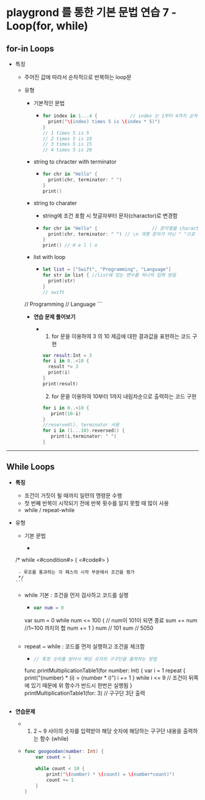 # playgrond 를 통한 기본 문법 연습 7 - Loop(for, while)

## for-in Loops


- 특징 

  - 주어진 값에 따라서 순차적으로 반복하는 loop문


  - 유형

    - 기본적인 문법
      
      - ```swift
        for index in 1...4 {			// index 는 1부터 4까지 순차적으로 증가
          print("\(index) times 5 is \(index * 5)")
        }
        // 1 times 5 is 5
        // 2 times 5 is 10
        // 3 times 5 is 15
        // 4 times 5 is 20
        ```
      
    - string to chracter with terminator
      
      - ```swift
        for chr in "Hello" {
          print(chr, terminator: " ")
        }
        print()
        ```
      
    - string to charater
      
      - string에 조건 포함 시 첫글자부터 문자(charactor)로 변경함
        
      - ```swift
        for chr in "Hello" {					// 문자열을 charactor형 으로 변경 
          print(chr, terminator: " ") // \n 개행 문자가 아닌 " "으로 변경
        }
        print()	// H e l l o 
        ```
      
    - list with loop
      - ```swift
        let list = ["Swift", "Programming", "Language"]
        for str in list { //list에 있는 변수를 하나씩 입력 받음
          print(str) 		
        }
        // swift
    // Programming
    	  // Language
        ```
    	
    - **연습 문제 풀어보기**
    
      - 1. for 문을 이용하여 3 의 10 제곱에 대한 결과값을 표현하는 코드 구현
          ```swift
        var result:Int = 3
        for i in 0..<10 {
            result *= 3
            print(i)
        }
        print(result)
          ```
         2. for 문을 이용하여 10부터 1까지 내림차순으로 출력하는 코드 구현
        
         ```swift
        for i in 0..<10 {
            print(10-i)
        }
        //reserved(). terminator 사용
        for i in (1...10).reversed() {
            print(i,terminator: " ")
        }
         ```

------

## While Loops

- **특징**
  - 조건이 거짓이 될 때까지 일련의 명령문 수행
  - 첫 번째 반복이 시작되기 전에 반복 횟수를 알지 못할 때 많이 사용
  - while / repeat-while
- 유형
  - 기본 문법
    - ```swift
  /*
       while <#condition#> {
         <#code#>
       }
      
       - 루프를 통과하는 각 패스의 시작 부분에서 조건을 평가
       */
      ```
    
  - while 기본 : 조건을 먼저 검사하고 코드를 실행
    - ```swift
	  var num = 0
    var sum = 0
    while num <= 100 { // num이 101이 되면 종료
        sum += num	//1~100 까지의 합
        num += 1
      }
      num  // 101
      sum  // 5050    
      ```
    
  - repeat ~ while : 코드를 먼저 실행하고 조건을 체크함
    - ```swift
	  // 특정 숫자를 받아서 해당 숫자의 구구단을 출력하는 방법
    func printMultiplicationTable1(for number: Int) {
      var i = 1
        repeat {
          print("\(number) * \(i) = \(number * i)")
          i += 1
        } while i <= 9	// 조건이 뒤쪽에 있기 때문에 위 함수가 반드시 한번은 실행됨
      }
		  printMultiplicationTable1(for: 3) // 구구단 3단 출력
      ```
  
 - **연습문제** 

    - 1. 2 ~ 9 사이의 숫자를 입력받아 해당 숫자에 해당하는 구구단 내용을 출력하는 함수 (while)

    - ```swift
      func googoodan(number: Int) {
          var count = 1
          
          while count < 10 {
              print("\(number) * \(count) = \(number*count)")
              count += 1
          }
      }
      ```

